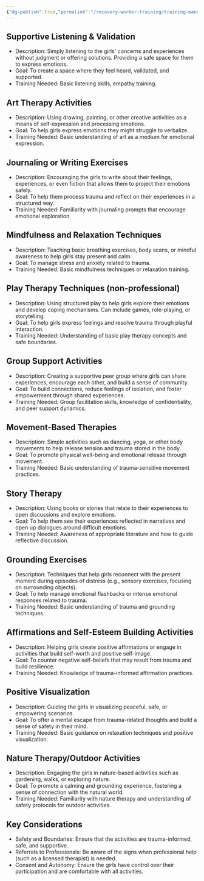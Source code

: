 ```yaml
---
{"dg-publish":true,"permalink":"/recovery-worker-training/training-manual/therapy-modalities-eng/"}
---
```



## Supportive Listening & Validation
- Description: Simply listening to the girls' concerns and experiences without judgment or offering solutions. Providing a safe space for them to express emotions.
- Goal: To create a space where they feel heard, validated, and supported.
- Training Needed: Basic listening skills, empathy training.

## Art Therapy Activities
- Description: Using drawing, painting, or other creative activities as a means of self-expression and processing emotions.
- Goal: To help girls express emotions they might struggle to verbalize.
- Training Needed: Basic understanding of art as a medium for emotional expression.

## Journaling or Writing Exercises
- Description: Encouraging the girls to write about their feelings, experiences, or even fiction that allows them to project their emotions safely.
- Goal: To help them process trauma and reflect on their experiences in a structured way.
- Training Needed: Familiarity with journaling prompts that encourage emotional exploration.

## Mindfulness and Relaxation Techniques
- Description: Teaching basic breathing exercises, body scans, or mindful awareness to help girls stay present and calm.
- Goal: To manage stress and anxiety related to trauma.
- Training Needed: Basic mindfulness techniques or relaxation training.

## Play Therapy Techniques (non-professional)
- Description: Using structured play to help girls explore their emotions and develop coping mechanisms. Can include games, role-playing, or storytelling.
- Goal: To help girls express feelings and resolve trauma through playful interaction.
- Training Needed: Understanding of basic play therapy concepts and safe boundaries.

## Group Support Activities
- Description: Creating a supportive peer group where girls can share experiences, encourage each other, and build a sense of community.
- Goal: To build connections, reduce feelings of isolation, and foster empowerment through shared experiences.
- Training Needed: Group facilitation skills, knowledge of confidentiality, and peer support dynamics.

## Movement-Based Therapies
- Description: Simple activities such as dancing, yoga, or other body movements to help release tension and trauma stored in the body.
- Goal: To promote physical well-being and emotional release through movement.
- Training Needed: Basic understanding of trauma-sensitive movement practices.

## Story Therapy
- Description: Using books or stories that relate to their experiences to open discussions and explore emotions.
- Goal: To help them see their experiences reflected in narratives and open up dialogues around difficult emotions.
- Training Needed: Awareness of appropriate literature and how to guide reflective discussion.

## Grounding Exercises
- Description: Techniques that help girls reconnect with the present moment during episodes of distress (e.g., sensory exercises, focusing on surrounding objects).
- Goal: To help manage emotional flashbacks or intense emotional responses related to trauma.
- Training Needed: Basic understanding of trauma and grounding techniques.

## Affirmations and Self-Esteem Building Activities
- Description: Helping girls create positive affirmations or engage in activities that build self-worth and positive self-image.
- Goal: To counter negative self-beliefs that may result from trauma and build resilience.
- Training Needed: Knowledge of trauma-informed affirmation practices.

## Positive Visualization
- Description: Guiding the girls in visualizing peaceful, safe, or empowering scenarios.
- Goal: To offer a mental escape from trauma-related thoughts and build a sense of safety in their mind.
- Training Needed: Basic guidance on relaxation techniques and positive visualization.

## Nature Therapy/Outdoor Activities
- Description: Engaging the girls in nature-based activities such as gardening, walks, or exploring nature.
- Goal: To promote a calming and grounding experience, fostering a sense of connection with the natural world.
- Training Needed: Familiarity with nature therapy and understanding of safety protocols for outdoor activities.

## Key Considerations

- Safety and Boundaries: Ensure that the activities are trauma-informed, safe, and supportive.
- Referrals to Professionals: Be aware of the signs when professional help (such as a licensed therapist) is needed.
- Consent and Autonomy: Ensure the girls have control over their participation and are comfortable with all activities.